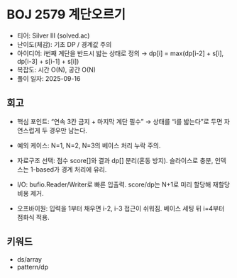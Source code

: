 # BOJ 2579 계단오르기

- 티어: Silver III (solved.ac)
- 난이도(체감): 기초 DP / 경계값 주의
- 아이디어: i번째 계단을 반드시 밟는 상태로 정의 → dp[i] = max(dp[i-2] + s[i], dp[i-3] + s[i-1] + s[i])
- 복잡도: 시간 O(N), 공간 O(N)
- 풀이 일자: 2025-09-16

## 회고

- 핵심 포인트: “연속 3칸 금지 + 마지막 계단 필수” → 상태를 “i를 밟는다”로 두면 자연스럽게 두 경우만 남는다.

- 예외 케이스: N=1, N=2, N=3의 베이스 처리 누락 주의.

- 자료구조 선택: 점수 score[]와 결과 dp[] 분리(혼동 방지). 슬라이스로 충분, 인덱스는 1-based가 경계 처리에 유리.

- I/O: bufio.Reader/Writer로 빠른 입출력. score/dp는 N+1로 미리 할당해 재할당 비용 제거.

- 오프바이원: 입력을 1부터 채우면 i-2, i-3 접근이 쉬워짐. 베이스 세팅 뒤 i=4부터 점화식 적용.

## 키워드

- ds/array
- pattern/dp
